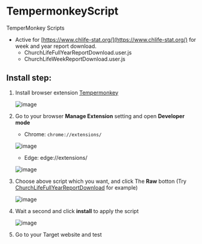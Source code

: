 # TempermonkeyScript
TemperMonkey Scripts

- Active for [https://www.chlife-stat.org/](https://www.chlife-stat.org/) for week and year report download.
   - ChurchLifeFullYearReportDownload.user.js
   - ChurchLifeWeekReportDownload.user.js

## Install step:

1. Install browser extension [Tempermonkey](https://www.tampermonkey.net/)

   ![image](https://github.com/user-attachments/assets/1bcbc6f9-3ad2-463e-8bfb-8b14f3156bda)

2. Go to your browser **Manage Extension** setting and open **Developer mode**

   - Chrome: ``` chrome://extensions/ ```
   
   ![image](https://github.com/user-attachments/assets/4f470393-e217-436a-8b95-02cd18ba6f3c)

   - Edge: edge://extensions/

   ![image](https://github.com/user-attachments/assets/399ebbaf-b8eb-49c6-a976-68fae908caac)


3. Choose above script which you want, and click The **Raw** botton (Try [ChurchLifeFullYearReportDownload](https://github.com/Fi5herL/TempermonkeyScript/blob/main/ChurchLifeFullYearReportDownload.user.js) for example)

   ![image](https://github.com/user-attachments/assets/00098465-2c61-4a2d-b239-c1399334a873)

4. Wait a second and click **install** to apply the script

   ![image](https://github.com/user-attachments/assets/1c72f724-ca68-4f8b-a977-058c3c9adf14)

5. Go to your Target website and test
